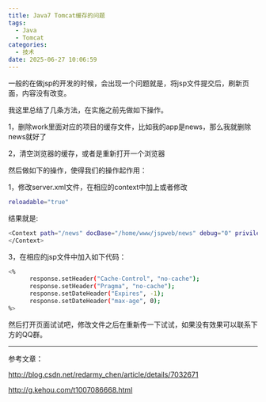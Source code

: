 ```yaml
---
title: Java7 Tomcat缓存的问题
tags:
  - Java
  - Tomcat
categories:
  - 技术
date: 2025-06-27 10:06:59
---
```


一般的在做jsp的开发的时候，会出现一个问题就是，将jsp文件提交后，刷新页面，内容没有改变。

我这里总结了几条方法，在实施之前先做如下操作。

1，删除work里面对应的项目的缓存文件，比如我的app是news，那么我就删除news就好了

2，清空浏览器的缓存，或者是重新打开一个浏览器

然后做如下的操作，使得我们的操作起作用：

1，修改server.xml文件，在相应的context中加上或者修改

```bash
reloadable="true"
```

结果就是:

```bash
<Context path="/news" docBase="/home/www/jspweb/news" debug="0" privileged="true" reloadable="true"> 
</Context>
```

3，在相应的jsp文件中加入如下代码：

```bash
<%
      response.setHeader("Cache-Control", "no-cache");
      response.setHeader("Pragma", "no-cache");
      response.setDateHeader("Expires", -1);
      response.setDateHeader("max-age", 0);
%>
```

然后打开页面试试吧，修改文件之后在重新传一下试试，如果没有效果可以联系下方的QQ群。

---

参考文章：

http://blog.csdn.net/redarmy_chen/article/details/7032671

http://g.kehou.com/t1007086668.html

